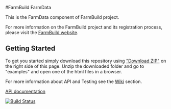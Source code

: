 #FarmBuild FarmData

This is the FarmData component of FarmBuild project.


For more information on the FarmBuild project and its registration process, please visit the <a href="http://farmbuild.github.io/farmbuild/">FarmBuild website</a>.

## Getting Started
To get you started simply download this repository using <a href="https://github.com/FarmBuild/farmbuild-farmdata/archive/master.zip" target="_blank">"Download ZIP"</a> on the right side of this page. Unzip the downloaded folder and go to "examples" and open one of the html files in a browser.

For more information about API and Testing see the [Wiki](https://github.com/FarmBuild/farmbuild-farmdata/wiki) section.

<a href="https://rawgit.com/FarmBuild/farmbuild-farmdata/master/docs/farmbuild-farmdata/1.1.0/index.html" target="_blank">API documentation</a>

[![Build Status](https://api.travis-ci.org/FarmBuild/farmbuild-farmdata.svg?branch=master)](https://travis-ci.org/FarmBuild/farmbuild-farmdata)
